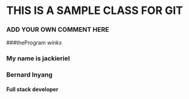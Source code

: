 # THIS IS A SAMPLE CLASS FOR GIT
### ADD YOUR OWN COMMENT HERE

###theProgram *winks*


### My name is jackieriel


### Bernard Inyang
#### Full stack developer